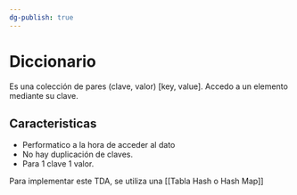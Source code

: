 ```yaml
---
dg-publish: true
---
```

# Diccionario
Es una colección de pares (clave, valor) [key, value].
Accedo a un elemento mediante su clave.

## Caracteristicas
- Performatico a la hora de acceder al dato
- No hay duplicación de claves. 
- Para 1 clave 1 valor.

Para implementar este TDA, se utiliza una [[Tabla Hash o Hash Map]]